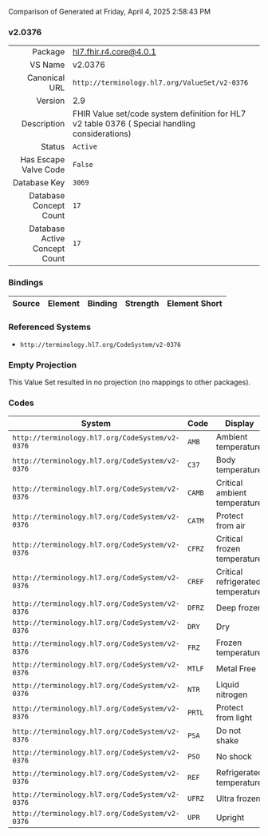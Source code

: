 Comparison of 
Generated at Friday, April 4, 2025 2:58:43 PM

### v2.0376

|      |     |
| ---: | --- |
| Package | hl7.fhir.r4.core@4.0.1 |
| VS Name | v2.0376 |
| Canonical URL | `http://terminology.hl7.org/ValueSet/v2-0376` |
| Version | 2.9 |
| Description | FHIR Value set/code system definition for HL7 v2 table 0376 ( Special handling considerations) |
| Status | `Active` |
| Has Escape Valve Code | `False` |
| Database Key | `3069` |
| Database Concept Count | `17` |
| Database Active Concept Count | `17` |
### Bindings

| Source | Element | Binding | Strength | Element Short |
| ------ | ------- | ------- | -------- | ------------- |

### Referenced Systems

* `http://terminology.hl7.org/CodeSystem/v2-0376`
### Empty Projection

This Value Set resulted in no projection (no mappings to other packages).

### Codes

| System | Code | Display |
| ------ | ---- | ------- |
| `http://terminology.hl7.org/CodeSystem/v2-0376` | `AMB` | Ambient temperature |
| `http://terminology.hl7.org/CodeSystem/v2-0376` | `C37` | Body temperature |
| `http://terminology.hl7.org/CodeSystem/v2-0376` | `CAMB` | Critical ambient temperature |
| `http://terminology.hl7.org/CodeSystem/v2-0376` | `CATM` | Protect from air |
| `http://terminology.hl7.org/CodeSystem/v2-0376` | `CFRZ` | Critical frozen temperature |
| `http://terminology.hl7.org/CodeSystem/v2-0376` | `CREF` | Critical refrigerated temperature |
| `http://terminology.hl7.org/CodeSystem/v2-0376` | `DFRZ` | Deep frozen |
| `http://terminology.hl7.org/CodeSystem/v2-0376` | `DRY` | Dry |
| `http://terminology.hl7.org/CodeSystem/v2-0376` | `FRZ` | Frozen temperature |
| `http://terminology.hl7.org/CodeSystem/v2-0376` | `MTLF` | Metal Free |
| `http://terminology.hl7.org/CodeSystem/v2-0376` | `NTR` | Liquid nitrogen |
| `http://terminology.hl7.org/CodeSystem/v2-0376` | `PRTL` | Protect from light |
| `http://terminology.hl7.org/CodeSystem/v2-0376` | `PSA` | Do not shake |
| `http://terminology.hl7.org/CodeSystem/v2-0376` | `PSO` | No shock |
| `http://terminology.hl7.org/CodeSystem/v2-0376` | `REF` | Refrigerated temperature |
| `http://terminology.hl7.org/CodeSystem/v2-0376` | `UFRZ` | Ultra frozen |
| `http://terminology.hl7.org/CodeSystem/v2-0376` | `UPR` | Upright |
